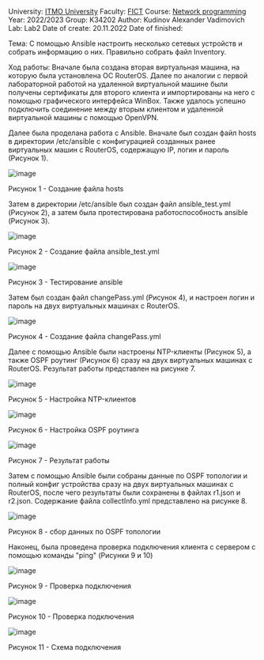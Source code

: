 University: [ITMO University](https://itmo.ru/ru/)
Faculty: [FICT](https://fict.itmo.ru)
Course: [Network programming](https://github.com/itmo-ict-faculty/network-programming)
Year: 2022/2023
Group: K34202
Author: Kudinov Alexander Vadimovich
Lab: Lab2
Date of create: 20.11.2022
Date of finished: 

Тема: 
С помощью Ansible настроить несколько сетевых устройств и собрать информацию о них. Правильно собрать файл Inventory.

Ход работы:
Вначале была создана вторая виртуальная машина, на которую была установлена ОС RouterOS. 
Далее по аналогии с первой лабораторной работой на удаленной виртуальной машине были получены сертификаты для второго клиента и импортированы на него с помощью графического интерфейса WinBox.
Также удалось успешно подключить соединение между вторым клиентом и удаленной виртуальной машины с помощью OpenVPN.

Далее была проделана работа с Ansible. 
Вначале был создан файл hosts в директории /etc/ansible с конфигурацией созданных ранее виртуальных машин с RouterOS, содержащую IP, логин и пароль (Рисунок 1).

![image](https://user-images.githubusercontent.com/42407837/202906882-114bae1e-cf26-48b9-961c-ecfcba4dab44.png)

Рисунок 1 - Создание файла hosts

Затем в директории /etc/ansible был создан файл ansible_test.yml (Рисунок 2), а затем была протестирована работоспособность ansible (Рисунок 3).

![image](https://user-images.githubusercontent.com/42407837/202978862-a2683207-b010-4dfa-a36b-354c9a7c3874.png)

Рисунок 2 - Создание файла ansible_test.yml

![image](https://user-images.githubusercontent.com/42407837/203728961-4211a439-0f29-4c7b-bcb7-717ad7972243.png)

Рисунок 3 - Тестирование ansible

Затем был создан файл changePass.yml (Рисунок 4), и настроен логин и пароль на двух виртуальных машинах с RouterOS.

![image](https://user-images.githubusercontent.com/42407837/202910731-a56e5311-b380-4aed-abe8-f5297a29f813.png)

Рисунок 4 - Создание файла changePass.yml

Далее с помощью Ansible были настроены NTP-клиенты (Рисунок 5), а также OSPF роутинг (Рисунок 6) сразу на двух виртуальных машинах с RouterOS. Результат работы представлен на рисунке 7.

![image](https://user-images.githubusercontent.com/42407837/203729422-baf03aba-521a-4f5e-aa8e-9ca05be3af52.png)

Рисунок 5 - Настройка NTP-клиентов

![image](https://user-images.githubusercontent.com/42407837/203729734-beb1ae7e-5480-48e6-bcf8-316a2ffb0789.png)

Рисунок 6 - Настройка OSPF роутинга

![image](https://user-images.githubusercontent.com/42407837/203730025-d6415d72-20a4-4b01-8bd4-f24b0fefaeff.png)

Рисунок 7 - Результат работы

Затем с помощью Ansible были собраны данные по OSPF топологии и полный конфиг устройства сразу на двух виртуальных машинах с RouterOS, после чего результаты были сохранены в файлах r1.json и r2.json. Содержание файла collectInfo.yml представлено на рисунке 8. 

![image](https://user-images.githubusercontent.com/42407837/203730465-20c8b54a-8d0e-4ba1-b21d-86aa0bb7d853.png)

Рисунок 8 - сбор данных по OSPF топологии

Наконец, была проведена проверка подключения клиента с сервером с помощью команды "ping" (Рисунки 9 и 10)

![image](https://user-images.githubusercontent.com/42407837/203732758-c8556c98-3031-484a-b8dc-877ef5b9250b.png)

Рисунок 9 - Проверка подключения

![image](https://user-images.githubusercontent.com/42407837/203732867-42a488a5-8995-4efd-b0e5-e04d229894a9.png)

Рисунок 10 - Проверка подключения


![image](https://user-images.githubusercontent.com/42407837/203733211-8b162b36-f22a-46ae-8b8c-8a7f729b948f.png)

Рисунок 11 - Схема подключения
